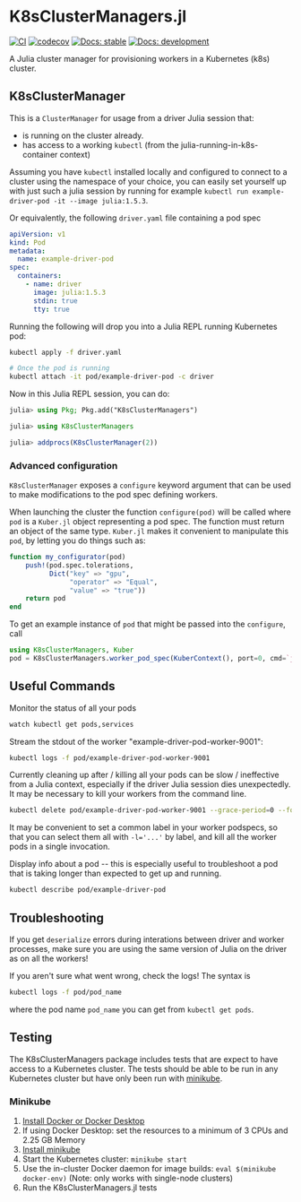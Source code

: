 # K8sClusterManagers.jl

[![CI](https://github.com/beacon-biosignals/K8sClusterManagers.jl/actions/workflows/CI.yml/badge.svg)](https://github.com/beacon-biosignals/K8sClusterManagers.jl/actions/workflows/CI.yml)
[![codecov](https://codecov.io/gh/beacon-biosignals/K8sClusterManagers.jl/branch/master/graph/badge.svg?token=MG8ZO4APDI)](https://codecov.io/gh/beacon-biosignals/K8sClusterManagers.jl)
[![Docs: stable](https://img.shields.io/badge/docs-stable-blue.svg)](https://beacon-biosignals.github.io/K8sClusterManagers.jl/stable)
[![Docs: development](https://img.shields.io/badge/docs-dev-blue.svg)](https://beacon-biosignals.github.io/K8sClusterManagers.jl/dev)

A Julia cluster manager for provisioning workers in a Kubernetes (k8s) cluster.

## K8sClusterManager

This is a `ClusterManager` for usage from a driver Julia session that:
- is running on the cluster already.
- has access to a working `kubectl` (from the julia-running-in-k8s-container context)

Assuming you have `kubectl` installed locally and configured to connect to a cluster using
the namespace of your choice, you can easily set yourself up with just such a julia session
by running for example `kubectl run example-driver-pod -it --image julia:1.5.3`.

Or equivalently, the following `driver.yaml` file containing a pod spec

```yaml
apiVersion: v1
kind: Pod
metadata:
  name: example-driver-pod
spec:
  containers:
    - name: driver
      image: julia:1.5.3
      stdin: true
      tty: true
```

Running the following will drop you into a Julia REPL running Kubernetes pod:

```sh
kubectl apply -f driver.yaml

# Once the pod is running
kubectl attach -it pod/example-driver-pod -c driver
```

Now in this Julia REPL session, you can do:

```julia
julia> using Pkg; Pkg.add("K8sClusterManagers")

julia> using K8sClusterManagers

julia> addprocs(K8sClusterManager(2))
```

### Advanced configuration

`K8sClusterManager` exposes a `configure` keyword argument that can be used to make
modifications to the pod spec defining workers.

When launching the cluster the function `configure(pod)` will be called where `pod` is a
`Kuber.jl` object representing a pod spec. The function must return an object of the same
type. `Kuber.jl` makes it convenient to manipulate this `pod`, by letting you do things such
as:

```julia
function my_configurator(pod)
    push!(pod.spec.tolerations,
          Dict("key" => "gpu",
               "operator" => "Equal",
               "value" => "true"))
    return pod
end
```

To get an example instance of `pod` that might be passed into the `configure`, call

```julia
using K8sClusterManagers, Kuber
pod = K8sClusterManagers.worker_pod_spec(KuberContext(), port=0, cmd=`julia`, driver_name="driver", image="julia")
```


## Useful Commands

Monitor the status of all your pods
```sh
watch kubectl get pods,services
```

Stream the stdout of the worker "example-driver-pod-worker-9001":
```sh
kubectl logs -f pod/example-driver-pod-worker-9001
```

Currently cleaning up after / killing all your pods can be slow / ineffective from a Julia
context, especially if the driver Julia session dies unexpectedly. It may be necessary to
kill your workers from the command line.
```sh
kubectl delete pod/example-driver-pod-worker-9001 --grace-period=0 --force=true
```
It may be convenient to set a common label in your worker podspecs, so that you can select
them all with `-l='...'` by label, and kill all the worker pods in a single invocation.

Display info about a pod -- this is especially useful to troubleshoot a pod that is taking
longer than expected to get up and running.
```sh
kubectl describe pod/example-driver-pod
```

## Troubleshooting

If you get `deserialize` errors during interations between driver and worker processes, make
sure you are using the same version of Julia on the driver as on all the workers!

If you aren't sure what went wrong, check the logs! The syntax is
```bash
kubectl logs -f pod/pod_name
```
where the pod name `pod_name` you can get from `kubectl get pods`.

## Testing

The K8sClusterManagers package includes tests that are expect to have access to a Kubernetes
cluster. The tests should be able to be run in any Kubernetes cluster but have only been
run with [minikube](https://minikube.sigs.k8s.io/).

### Minikube

1. [Install Docker or Docker Desktop](https://docs.docker.com/get-docker/)
2. If using Docker Desktop: set the resources to a minimum of 3 CPUs and 2.25 GB Memory
3. [Install minikube](https://minikube.sigs.k8s.io/docs/start/)
4. Start the Kubernetes cluster: `minikube start`
5. Use the in-cluster Docker daemon for image builds: `eval $(minikube docker-env)`
   (Note: only works with single-node clusters)
6. Run the K8sClusterManagers.jl tests
